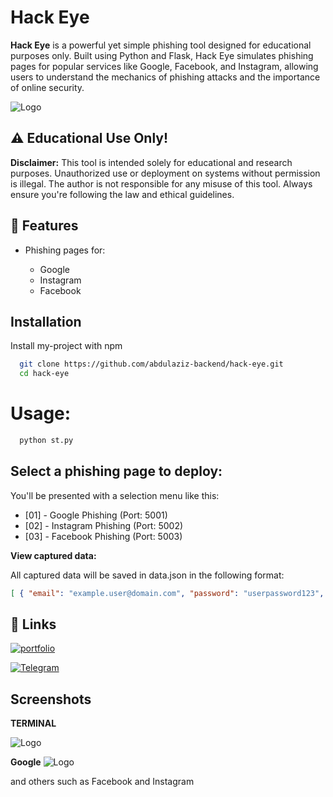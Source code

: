 
# Hack Eye

**Hack Eye** is a powerful yet simple phishing tool designed for educational purposes only. Built using Python and Flask, Hack Eye simulates phishing pages for popular services like Google, Facebook, and Instagram, allowing users to understand the mechanics of phishing attacks and the importance of online security.

![Logo](https://i.ibb.co/9nW9JHT/pixelcut-export-1.png)


## ⚠️ Educational Use Only!
**Disclaimer:** This tool is intended solely for educational and research purposes. Unauthorized use or deployment on systems without permission is illegal. The author is not responsible for any misuse of this tool. Always ensure you're following the law and ethical guidelines.
## 🎯 Features

- Phishing pages for:

    - Google
    - Instagram
    - Facebook



## Installation

Install my-project with npm

```bash
  git clone https://github.com/abdulaziz-backend/hack-eye.git
  cd hack-eye
```

# Usage:
```bash
  python st.py
```

## Select a phishing page to deploy:
You'll be presented with a selection menu like this:

- [01] - Google Phishing (Port: 5001)
- [02] - Instagram Phishing (Port: 5002)
- [03] - Facebook Phishing (Port: 5003)

**View captured data:**

All captured data will be saved in data.json in the following format:
```json
[ { "email": "example.user@domain.com", "password": "userpassword123", "ip": "192.168.0.1", "timestamp": "2024-10-20T14:12:01.284346" }, { "email": "john.doe@gmail.com", "password": "mysecurepass", "ip": "192.168.0.2", "timestamp": "2024-10-20T14:22:55.784538" } ]
```
## 🔗 Links
[![portfolio](https://img.shields.io/badge/my_portfolio-000?style=for-the-badge&logo=ko-fi&logoColor=white)](https://abdulaziz-coder.vercel.app/) 

   [![Telegram](https://img.shields.io/badge/Telegram-2CA5E0?style=for-the-badge&logo=telegram&logoColor=white)](https://t.me/pythonnews_uzbekistan)


## Screenshots
**TERMINAL**

![Logo](https://i.ibb.co/7bJpVyN/pixelcut-export-2.png)


**Google**
![Logo](https://i.ibb.co/3Y7HhqX/pixelcut-export-3.png)

and others such as Facebook and Instagram
